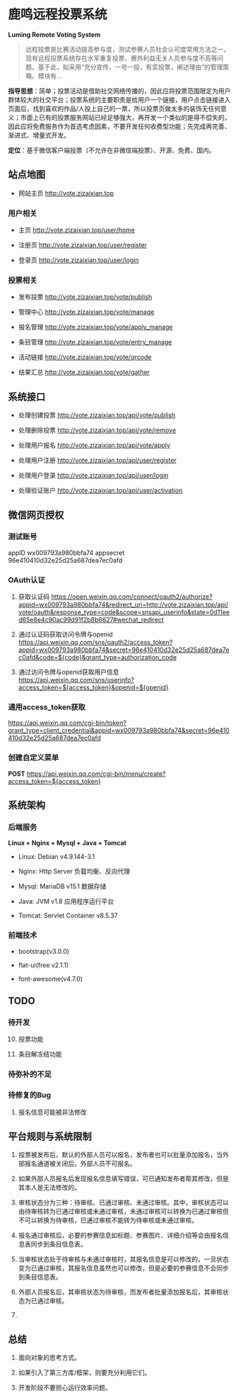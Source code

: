 # 鹿鸣远程投票系统
**Luming Remote Voting System**


>远程投票是比赛活动提高参与度，测试参赛人员社会认可度常用方法之一，现有远程投票系统存在水军重复投票、赛外利益无关人员参与度不高等问题。基于此，拟采用“充分宣传，一号一投，有奖投票，阐述理由”的管理策略。模块有...

**指导思想**：简单；投票活动是借助社交网络传播的，因此应将投票范围限定为用户群体较大的社交平台；投票系统的主要职责是给用户一个链接，用户点击链接进入页面后，找到喜欢的作品/人投上自己的一票，所以投票页做太多的装饰无任何意义；市面上已有的投票服务网站已经足够强大，再开发一个类似的是得不偿失的，因此应将免费服务作为首选考虑因素，不要开发任何收费型功能；先完成再完善、渐进式、增量式开发。

**定位**：基于微信客户端投票（不允许在非微信端投票）、开源、免费、国内。


## 站点地图

- 网站主页 http://vote.zizaixian.top

### 用户相关

- 主页  http://vote.zizaixian.top/user/home

- 注册页 http://vote.zizaixian.top/user/register

- 登录页 http://vote.zizaixian.top/user/login

### 投票相关

- 发布投票 http://vote.zizaixian.top/vote/publish

- 管理中心 http://vote.zizaixian.top/vote/manage

- 报名管理 http://vote.zizaixian.top/vote/apply_manage

- 条目管理 http://vote.zizaixian.top/vote/entry_manage

- 活动链接 http://vote.zizaixian.top/vote/qrcode

- 结果汇总 http://vote.zizaixian.top/vote/gather

## 系统接口

- 处理创建投票 http://vote.zizaixian.top/api/vote/publish

- 处理删除投票 http://vote.zizaixian.top/api/vote/remove

- 处理用户报名 http://vote.zizaixian.top/api/vote/apply

- 处理用户注册 http://vote.zizaixian.top/api/user/register

- 处理用户登录 http://vote.zizaixian.top/api/user/login

- 处理验证账户 http://vote.zizaixian.top/api/user/activation


## 微信网页授权 

### 测试账号
appID wx009793a980bbfa74
appsecret 96e410410d32e25d25a687dea7ec0afd

### OAuth认证

1. 获取认证码
https://open.weixin.qq.com/connect/oauth2/authorize?appid=wx009793a980bbfa74&redirect_uri=http://vote.zizaixian.top/api/vote/oauth&response_type=code&scope=snsapi_userinfo&state=0d11eed65e8e4c90ac99d91f2b8b6627#wechat_redirect

2. 通过认证码获取访问令牌与openid
https://api.weixin.qq.com/sns/oauth2/access_token?appid=wx009793a980bbfa74&secret=96e410410d32e25d25a687dea7ec0afd&code=${code}&grant_type=authorization_code

3. 通过访问令牌与openid获取用户信息
https://api.weixin.qq.com/sns/userinfo?access_token=${access_token}&openid=${openid}

### 通用access_token获取
https://api.weixin.qq.com/cgi-bin/token?grant_type=client_credential&appid=wx009793a980bbfa74&secret=96e410410d32e25d25a687dea7ec0afd

### 创建自定义菜单
**POST** https://api.weixin.qq.com/cgi-bin/menu/create?access_token=${access_token}



## 系统架构

### 后端服务

**Linux + Nginx + Mysql + Java + Tomcat**

- Linux: Debian v4.9.144-3.1

- Nginx: Http Server 负载均衡、反向代理

- Mysql: MariaDB v15.1 数据存储

- Java:  JVM v1.8 应用程序运行平台

- Tomcat: Servlet Container v8.5.37


### 前端技术

- bootstrap(v3.0.0)

- flat-ui(free v2.1.1)

- font-awesome(v4.7.0)


## TODO

### 待开发

10. 投票功能

11. 条目解冻结功能

### 待弥补的不足


### 待修复的Bug

1. 报名信息可能被非法修改



## 平台规则与系统限制

1. 投票被发布后，默认的外部人员可以报名，发布者也可以批量添加报名，当外部报名通道被关闭后，外部人员不可报名。

2. 如果外部人员报名后发现报名信息填写错误，可已通知发布者帮其修改，但是其本人是无法修改的。

3. 审核状态分为三种：待审核、已通过审核、未通过审核。其中，审核状态可以由待审核转为已通过审核或未通过审核，未通过审核可以转换为已通过审核但不可以转换为待审核，已通过审核不能转为待审核或未通过审核。

4. 报名通过审核后，必要的参赛信息如标题、参赛图片、详细介绍等会由报名信息表同步到条目信息表。

5. 当审核状态处于待审核与未通过审核时，其报名信息是可以修改的，一旦状态变为已通过审核，其报名信息虽然也可以修改，但是必要的参赛信息不会同步到条目信息表。

6. 外部人员报名后，其审核状态为待审核，而发布者批量添加报名后，其审核状态为已通过审核。

7. 



## 总结

1. 面向对象的思考方式。

2. 如果引入了第三方库/框架，则要充分利用它们。

3. 开发阶段不要担心运行效率问题。

